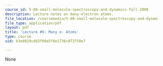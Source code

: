 ```yaml
---
course_id: 5-80-small-molecule-spectroscopy-and-dynamics-fall-2008
description: Lecture notes on many-electron atoms.
file_location: /coursemedia/5-80-small-molecule-spectroscopy-and-dynamics-fall-2008/b3e8029cdd2f09a5f8e1736c073758e7_06_580ln_fa08.pdf
file_type: application/pdf
layout: pdf
title: 'Lecture #6: Many e- Atoms'
type: course
uid: b3e8029cdd2f09a5f8e1736c073758e7

---
```

None